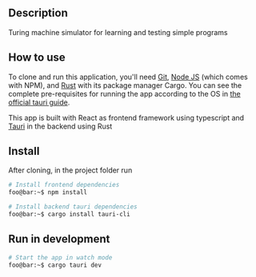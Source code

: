 ## Description

Turing machine simulator for learning and testing simple programs

## How to use

To clone and run this application, you'll need [Git](https://git-scm.com/), [Node JS](https://nodejs.org/) (which comes with NPM), and [Rust](https://www.rust-lang.org/) with its package manager Cargo. You can see the complete pre-requisites for running the app according to the OS in [the official tauri guide](https://tauri.app/v1/guides/getting-started/prerequisites).

This app is built with React as frontend framework using typescript and [Tauri](https://tauri.app/) in the backend using Rust

## Install

After cloning, in the project folder run

```bash
# Install frontend dependencies
foo@bar:~$ npm install

# Install backend tauri dependencies
foo@bar:~$ cargo install tauri-cli
```

## Run in development

```bash
# Start the app in watch mode
foo@bar:~$ cargo tauri dev
```
